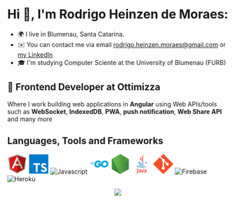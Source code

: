 # Hi 👋, I'm Rodrigo Heinzen de Moraes:

- 🌍 I live in Blumenau, Santa Catarina.
- ✉️ You can contact me via email [rodrigo.heinzen.moraes@gmail.com](mailto:rodrigo.heinzen.moraes@gmail.com) or [my LinkedIn](https://www.linkedin.com/in/rodrigo-heinzen-de-moraes-754b67193/)
- 🎓 I'm studying Computer Sciente at the University of Blumenau (FURB)

## 💼 Frontend Developer at Ottimizza
Where I work building web applications in **Angular** using Web APIs/tools such as **WebSocket**, **IndexedDB**, **PWA**, **push notification**, **Web Share API** and many more

## Languages, Tools and Frameworks
<p align="left">
  <img src="https://github.com/devicons/devicon/blob/master/icons/angularjs/angularjs-original.svg" alt="Angular" width="45" height="45"/> 
  
  <img src="https://github.com/devicons/devicon/blob/master/icons/typescript/typescript-original.svg" alt="Typescript" width="45" height="45"/>
  <img src="https://github.com/devicons/devicon/tree/master/icons/javascript" alt="Javascript" width="45" height="45"/> 
  <img src="https://github.com/devicons/devicon/blob/master/icons/go/go-original-wordmark.svg" alt="Go" width="45" height="45"/> 
  <img src="https://github.com/devicons/devicon/blob/master/icons/nodejs/nodejs-original.svg" alt="NodeJS" width="45" height="45"/>  
  <img src="https://github.com/devicons/devicon/blob/master/icons/java/java-original-wordmark.svg" alt="Java" width="45" height="45"/>
  
  <img src="https://github.com/devicons/devicon/blob/master/icons/git/git-original.svg" alt="Git" width="45" height="45"/>
  <img src="https://github.com/devicons/devicon/blob/master/icons/firebase/firebase-origin.svg" alt="Firebase" width="45" height="45"/>
  <img src="https://github.com/devicons/devicon/blob/master/icons/heroku/heroku-origin.svg" alt="Heroku" width="45" height="45"/>
</p>

<div align="center">
  <img height="180em" src="https://github-readme-stats.vercel.app/api/top-langs/?username=R0DR160HM&layout=compact&langs_count=7&theme=tokyonight">
</div>

<!--
**R0DR160HM/R0DR160HM** is a ✨ _special_ ✨ repository because its `README.md` (this file) appears on your GitHub profile.

Here are some ideas to get you started:

- 🔭 I’m currently working on ...
- 🌱 I’m currently learning ...
- 👯 I’m looking to collaborate on ...
- 🤔 I’m looking for help with ...
- 💬 Ask me about ...
- 📫 How to reach me: ...
- 😄 Pronouns: ...
- ⚡ Fun fact: ...
-->
